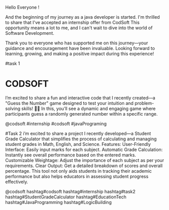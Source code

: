 Hello Everyone !

And the beginning of my journey as a java developer is started. I'm thrilled to share that I've accepted an internship offer from CodSoft This opportunity means a lot to me, and I can't wait to dive into the world of Software Development.

Thank you to everyone who has supported me on this journey—your guidance and encouragement have been invaluable. Looking forward to learning, growing, and making a positive impact during this experience!


#task 1
# CODSOFT
 I’m excited to share a fun and interactive code that I recently created—a "Guess the Number" game designed to test your intuition and problem-solving skills! 🧠🔢
 In this, you’ll see a dynamic and engaging game where participants guess a randomly generated number within a specific range. 

@codsoft #internship #codsoft #javaPrograming

#Task 2
i’m excited to share a project I recently developed—a Student Grade Calculator that simplifies the process of calculating and managing student grades in Math, English, and Science.
Features:
User-Friendly Interface: Easily input marks for each subject.
Automatic Grade Calculation: Instantly see overall performance based on the entered marks.
Customizable Weightage: Adjust the importance of each subject as per your requirements.
Clear Output: Get a detailed breakdown of scores and overall percentage.
This tool not only aids students in tracking their academic performance but also helps educators in assessing student progress effectively.

@codsoft hashtag#codsoft hashtag#internship hashtag#task2
hashtag#StudentGradeCalculator hashtag#EducationTech hashtag#JavaProgramming hashtag#LogicBuilding
